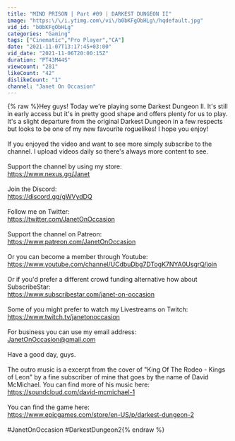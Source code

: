 ```yaml
---
title: "MIND PRISON | Part #09 | DARKEST DUNGEON II"
image: "https:\/\/i.ytimg.com\/vi\/b0bKFgObHLg\/hqdefault.jpg"
vid_id: "b0bKFgObHLg"
categories: "Gaming"
tags: ["Cinematic","Pro Player","CA"]
date: "2021-11-07T13:17:45+03:00"
vid_date: "2021-11-06T20:00:15Z"
duration: "PT43M44S"
viewcount: "281"
likeCount: "42"
dislikeCount: "1"
channel: "Janet On Occasion"
---
```

{% raw %}Hey guys! Today we're playing some Darkest Dungeon II. It's still in early access but it's in pretty good shape and offers plenty for us to play. It's a slight departure from the original Darkest Dungeon in a few respects but looks to be one of my new favourite roguelikes! I hope you enjoy!<br /><br />If you enjoyed the video and want to see more simply subscribe to the channel. I upload videos daily so there's always more content to see.<br /><br />Support the channel by using my store: <br /><a rel="nofollow" target="blank" href="https://www.nexus.gg/Janet">https://www.nexus.gg/Janet</a><br /><br />Join the Discord:<br /><a rel="nofollow" target="blank" href="https://discord.gg/gWVydDQ">https://discord.gg/gWVydDQ</a><br /><br />Follow me on Twitter:<br /><a rel="nofollow" target="blank" href="https://twitter.com/JanetOnOccasion">https://twitter.com/JanetOnOccasion</a><br /><br />Support the channel on Patreon:<br /><a rel="nofollow" target="blank" href="https://www.patreon.com/JanetOnOccasion">https://www.patreon.com/JanetOnOccasion</a><br /><br />Or you can become a member through Youtube:<br /><a rel="nofollow" target="blank" href="https://www.youtube.com/channel/UCdbuDbg7DTogK7NYA0UsgrQ/join">https://www.youtube.com/channel/UCdbuDbg7DTogK7NYA0UsgrQ/join</a><br /><br />Or if you'd prefer a different crowd funding alternative how about SubscribeStar:<br /><a rel="nofollow" target="blank" href="https://www.subscribestar.com/janet-on-occasion">https://www.subscribestar.com/janet-on-occasion</a><br /><br />Some of you might prefer to watch my Livestreams on Twitch:<br /><a rel="nofollow" target="blank" href="https://www.twitch.tv/janetonoccasion">https://www.twitch.tv/janetonoccasion</a><br /><br />For business you can use my email address:<br />JanetOnOccasion@gmail.com<br /><br />Have a good day, guys.<br /><br />The outro music is a excerpt from the cover of &quot;King Of The Rodeo - Kings of Leon&quot; by a fine subscriber of mine that goes by the name of David McMichael. You can find more of his music here:<br /><a rel="nofollow" target="blank" href="https://soundcloud.com/david-mcmichael-1">https://soundcloud.com/david-mcmichael-1</a><br /><br />You can find the game here:<br /><a rel="nofollow" target="blank" href="https://www.epicgames.com/store/en-US/p/darkest-dungeon-2">https://www.epicgames.com/store/en-US/p/darkest-dungeon-2</a><br /><br /> #JanetOnOccasion #DarkestDungeon2{% endraw %}
